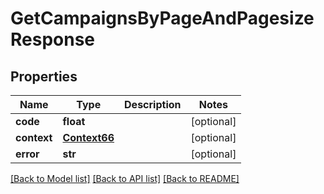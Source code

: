 # GetCampaignsByPageAndPagesizeResponse

## Properties
Name | Type | Description | Notes
------------ | ------------- | ------------- | -------------
**code** | **float** |  | [optional] 
**context** | [**Context66**](Context66.md) |  | [optional] 
**error** | **str** |  | [optional] 

[[Back to Model list]](../README.md#documentation-for-models) [[Back to API list]](../README.md#documentation-for-api-endpoints) [[Back to README]](../README.md)


